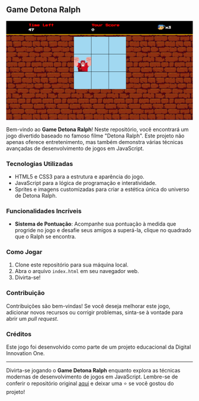 ## Game Detona Ralph

<p align="center">
<img src="https://raw.githubusercontent.com/kitsunecozy/detona-ralph-game/refs/heads/main/src/images/imagem_2024-11-18_192336672.png" alt="Game Detona Ralph Screenshot">
</p>

Bem-vindo ao **Game Detona Ralph**! Neste repositório, você encontrará um jogo divertido baseado no famoso filme "Detona Ralph". Este projeto não apenas oferece entretenimento, mas também demonstra várias técnicas avançadas de desenvolvimento de jogos em JavaScript.

### Tecnologias Utilizadas

- HTML5 e CSS3 para a estrutura e aparência do jogo.
- JavaScript para a lógica de programação e interatividade.
- Sprites e imagens customizadas para criar a estética única do universo de Detona Ralph.

### Funcionalidades Incríveis

- **Sistema de Pontuação**: Acompanhe sua pontuação à medida que progride no jogo e desafie seus amigos a superá-la, clique no quadrado que o Ralph se encontra.

### Como Jogar

1. Clone este repositório para sua máquina local.
2. Abra o arquivo `index.html` em seu navegador web.
3. Divirta-se!

### Contribuição

Contribuições são bem-vindas! Se você deseja melhorar este jogo, adicionar novos recursos ou corrigir problemas, sinta-se à vontade para abrir um _pull request_.

### Créditos

Este jogo foi desenvolvido como parte de um projeto educacional da Digital Innovation One.

---

Divirta-se jogando o **Game Detona Ralph** enquanto explora as técnicas modernas de desenvolvimento de jogos em JavaScript. Lembre-se de conferir o repositório original [aqui](https://github.com/kitsunecozy/detona-ralph-game) e deixar uma ⭐️ se você gostou do projeto!
